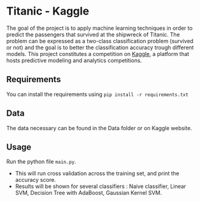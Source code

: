 # Titanic - Kaggle 

The goal of the project is to apply machine learning techniques in order to predict the passengers that survived at the shipwreck of Titanic. The problem can be expressed as a two-class classification problem (survived or not) and the goal is to better the classification accuracy trough different models.
This project constitutes a competition on [Kaggle](https://www.kaggle.com/), a platform that hosts predictive modeling and analytics competitions.

## Requirements
You can install the requirements using `pip install -r requirements.txt`

## Data
The data necessary can be found in the Data folder or on Kaggle website.

## Usage
 Run the python file `main.py`.
 * This will run cross validation across the training set, and print the accuracy score.
 * Results will be shown for several classifiers : Naive classifier, Linear SVM, Decision Tree with AdaBoost, Gaussian Kernel SVM.

